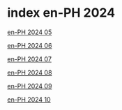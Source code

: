 # index en-PH 2024

<a href="./05">en-PH 2024 05</a>

<a href="./06">en-PH 2024 06</a>

<a href="./07">en-PH 2024 07</a>

<a href="./08">en-PH 2024 08</a>

<a href="./09">en-PH 2024 09</a>

<a href="./10">en-PH 2024 10</a>
